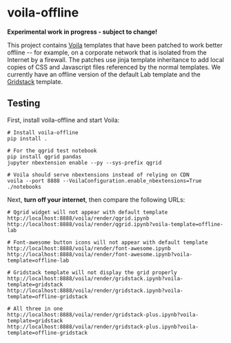 # voila-offline

**Experimental work in progress - subject to change!**

This project contains [Voila](https://voila.readthedocs.io/en/stable/) templates that have been patched to work better offline -- for example, on a corporate network that is isolated from the Internet by a firewall.  The patches use jinja template inheritance to add local copies of CSS and Javascript files referenced by the normal templates.  We currently have an offline version of the default Lab template and the [Gridstack](https://github.com/voila-dashboards/voila-gridstack) template.

## Testing

First, install voila-offline and start Voila:

```
# Install voila-offline
pip install .

# For the qgrid test notebook
pip install qgrid pandas
jupyter nbextension enable --py --sys-prefix qgrid

# Voila should serve nbextensions instead of relying on CDN
voila --port 8888 --VoilaConfiguration.enable_nbextensions=True ./notebooks
```

Next, **turn off your internet**, then compare the following URLs:

```
# Qgrid widget will not appear with default template
http://localhost:8888/voila/render/qgrid.ipynb
http://localhost:8888/voila/render/qgrid.ipynb?voila-template=offline-lab

# Font-awesome button icons will not appear with default template
http://localhost:8888/voila/render/font-awesome.ipynb
http://localhost:8888/voila/render/font-awesome.ipynb?voila-template=offline-lab

# Gridstack template will not display the grid properly
http://localhost:8888/voila/render/gridstack.ipynb?voila-template=gridstack
http://localhost:8888/voila/render/gridstack.ipynb?voila-template=offline-gridstack

# All three in one
http://localhost:8888/voila/render/gridstack-plus.ipynb?voila-template=gridstack
http://localhost:8888/voila/render/gridstack-plus.ipynb?voila-template=offline-gridstack
```
